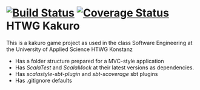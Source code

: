 [![Build Status](https://travis-ci.org/AvasDream/de.htwg.se.kakuro.svg?branch=master)](https://travis-ci.org/AvasDream/de.htwg.se.kakuro)
[![Coverage Status](https://coveralls.io/repos/github/AvasDream/de.htwg.se.kakuro/badge.svg?branch=master)](https://coveralls.io/github/AvasDream/de.htwg.se.kakuro?branch=master)
HTWG Kakuro
=========================

This is a kakuro game project as used in the
class Software Engineering at the University of Applied Science HTWG Konstanz

* Has a folder structure prepared for a MVC-style application
* Has *ScalaTest* and *ScalaMock* at their latest versions as dependencies.
* Has *scalastyle-sbt-plugin* and *sbt-scoverage* sbt plugins
* Has .gitignore defaults
